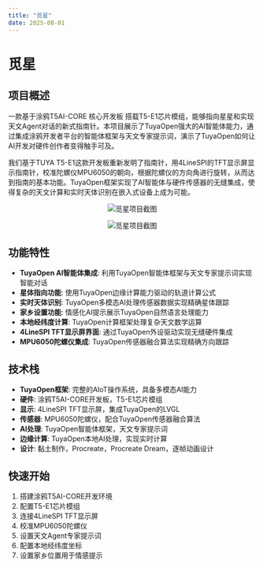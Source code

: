 ```yaml
---
title: "觅星"
date: 2025-08-01
---
```


# 觅星

## 项目概述

一款基于涂鸦T5AI-CORE 核心开发板 搭载T5-E1芯片模组，能够指向星星和实现天文Agent对话的新式指南针。本项目展示了TuyaOpen强大的AI智能体能力，通过集成涂鸦开发者平台的智能体框架与天文专家提示词，演示了TuyaOpen如何让AI开发对硬件创作者变得触手可及。

我们基于TUYA T5-E1这款开发板重新发明了指南针，用4LineSPI的TFT显示屏显示指南针，校准陀螺仪MPU6050的朝向，根据陀螺仪的方向角进行旋转，从而达到指南的基本功能。TuyaOpen框架实现了AI智能体与硬件传感器的无缝集成，使得复杂的天文计算和实时天体识别在嵌入式设备上成为可能。

<p align="center">
  <img
    src="https://images.tuyacn.com/fe-static/docs/img/d5edf1cb-85f8-4b2d-9f28-b8fa07cc32fc.jpg"
    alt="觅星项目截图"
    style={{
      width: "80%",
      borderRadius: "12px",
      boxShadow: "0 2px 16px rgba(0,0,0,0.08)"
    }}
  />
</p>

<p align="center">
  <img
    src="https://images.tuyacn.com/fe-static/docs/img/11fcf2a4-25b6-4a90-8f3a-bc6e5f0dde38.jpg"
    alt="觅星项目截图"
    style={{
      width: "80%",
      borderRadius: "12px",
      boxShadow: "0 2px 16px rgba(0,0,0,0.08)"
    }}
  />
</p>

## 功能特性

- **TuyaOpen AI智能体集成**: 利用TuyaOpen智能体框架与天文专家提示词实现智能对话
- **星体指向功能**: 使用TuyaOpen边缘计算能力驱动的轨道计算公式
- **实时天体识别**: TuyaOpen多模态AI处理传感器数据实现精确星体跟踪
- **家乡设置功能**: 情感化AI提示展示TuyaOpen自然语言处理能力
- **本地经纬度计算**: TuyaOpen计算框架处理复杂天文数学运算
- **4LineSPI TFT显示屏界面**: 通过TuyaOpen外设驱动实现无缝硬件集成
- **MPU6050陀螺仪集成**: TuyaOpen传感器融合算法实现精确方向跟踪

## 技术栈

- **TuyaOpen框架**: 完整的AIoT操作系统，具备多模态AI能力
- **硬件**: 涂鸦T5AI-CORE开发板，T5-E1芯片模组
- **显示**: 4LineSPI TFT显示屏，集成TuyaOpen的LVGL
- **传感器**: MPU6050陀螺仪，配合TuyaOpen传感器融合算法
- **AI处理**: TuyaOpen智能体框架，天文专家提示词
- **边缘计算**: TuyaOpen本地AI处理，实现实时计算
- **设计**: 黏土制作，Procreate，Procreate Dream，逐帧动画设计

## 快速开始

1. 搭建涂鸦T5AI-CORE开发环境
2. 配置T5-E1芯片模组
3. 连接4LineSPI TFT显示屏
4. 校准MPU6050陀螺仪
5. 设置天文Agent专家提示词
6. 配置本地经纬度坐标
7. 设置家乡位置用于情感提示
